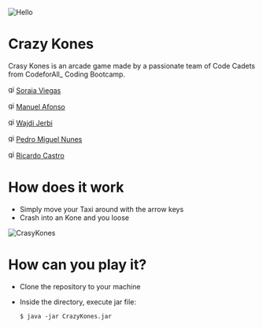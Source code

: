 ![Hello](https://media1.tenor.com/m/6us3et_6HDoAAAAC/hello-there-hi-there.gif)

# Crazy Kones
Crasy Kones is an arcade game made by a passionate team of Code Cadets from CodeforAll_ Coding Bootcamp.

  <img width="16" height="16" src="https://img.icons8.com/tiny-color/16/github.png" alt="github"/>[Soraia Viegas](https://github.com/soraiathegirleffect)
  
  <img width="16" height="16" src="https://img.icons8.com/tiny-color/16/github.png" alt="github"/>[Manuel Afonso](https://github.com/Manuel-Af)
  
  <img width="16" height="16" src="https://img.icons8.com/tiny-color/16/github.png" alt="github"/>[Wajdi Jerbi](https://github.com/WajdiRaydaLuna)
  
  <img width="16" height="16" src="https://img.icons8.com/tiny-color/16/github.png" alt="github"/>[Pedro Miguel Nunes](https://github.com/Tariknunes14)
  
  <img width="16" height="16" src="https://img.icons8.com/tiny-color/16/github.png" alt="github"/>[Ricardo Castro](https://github.com/Castrocx)

# How does it work
* Simply move your Taxi around with the arrow keys
* Crash into an Kone and you loose

![CrasyKones](https://sm.ign.com/t/ign_in/articlepage/w/what-would-bring-crazy-taxi-to-ps4-and-xbox-one/what-would-bring-crazy-taxi-to-ps4-and-xbox-one_j9hv.1280.jpg)

# How can you play it?
* Clone the repository to your machine
* Inside the directory, execute jar file:
  
      $ java -jar CrazyKones.jar

